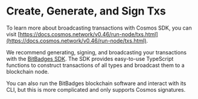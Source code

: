 # Create, Generate, and Sign Txs

To learn more about broadcasting transactions with Cosmos SDK, you can visit [https://docs.cosmos.network/v0.46/run-node/txs.html](https://docs.cosmos.network/v0.46/run-node/txs.html).

We recommend generating, signing, and broadcasting your transactions with the [BitBadges SDK](../../bitbadges-sdk/). The SDK provides easy-to-use TypeScript functions to construct transactions of all types and broadcast them to a blockchain node.&#x20;

You can also run the BitBadges blockchain software and interact with its CLI, but this is more complicated and only supports Cosmos signatures.
